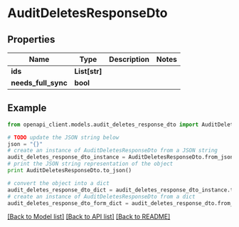 # AuditDeletesResponseDto


## Properties

Name | Type | Description | Notes
------------ | ------------- | ------------- | -------------
**ids** | **List[str]** |  | 
**needs_full_sync** | **bool** |  | 

## Example

```python
from openapi_client.models.audit_deletes_response_dto import AuditDeletesResponseDto

# TODO update the JSON string below
json = "{}"
# create an instance of AuditDeletesResponseDto from a JSON string
audit_deletes_response_dto_instance = AuditDeletesResponseDto.from_json(json)
# print the JSON string representation of the object
print AuditDeletesResponseDto.to_json()

# convert the object into a dict
audit_deletes_response_dto_dict = audit_deletes_response_dto_instance.to_dict()
# create an instance of AuditDeletesResponseDto from a dict
audit_deletes_response_dto_form_dict = audit_deletes_response_dto.from_dict(audit_deletes_response_dto_dict)
```
[[Back to Model list]](../README.md#documentation-for-models) [[Back to API list]](../README.md#documentation-for-api-endpoints) [[Back to README]](../README.md)


